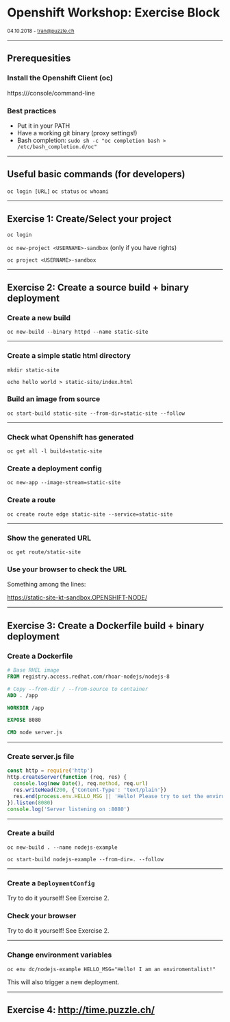 # Openshift Workshop: Exercise Block

<small>04.10.2018 - tran@puzzle.ch</small>

<!-- .slide: class="master01" -->

---

## Prerequesities

### Install the Openshift Client (oc)

https://<OPENSHIFT-NODE>/console/command-line

### Best practices

* Put it in your PATH
* Have a working git binary (proxy settings!)
* Bash completion: `sudo sh -c "oc completion bash > /etc/bash_completion.d/oc"`

---

## Useful basic commands (for developers)

`oc login [URL]`
`oc status`
`oc whoami`

---

## Exercise 1: Create/Select your project

`oc login`

`oc new-project <USERNAME>-sandbox` (only if you have rights)

`oc project <USERNAME>-sandbox`

---

## Exercise 2: Create a source build + binary deployment

### Create a new build

`oc new-build --binary httpd --name static-site`

----

### Create a simple static html directory

`mkdir static-site`

`echo hello world > static-site/index.html`

### Build an image from source

`oc start-build static-site --from-dir=static-site --follow`

----

### Check what Openshift has generated

`oc get all -l build=static-site`

### Create a deployment config

`oc new-app --image-stream=static-site`

### Create a route

`oc create route edge static-site --service=static-site`

----

### Show the generated URL

`oc get route/static-site`

### Use your browser to check the URL

Something among the lines:

https://static-site-kt-sandbox.OPENSHIFT-NODE/

---

## Exercise 3: Create a Dockerfile build + binary deployment

### Create a Dockerfile

```Dockerfile
# Base RHEL image
FROM registry.access.redhat.com/rhoar-nodejs/nodejs-8

# Copy --from-dir / --from-source to container
ADD . /app

WORKDIR /app

EXPOSE 8080

CMD node server.js
```

----

### Create server.js file

```javascript
const http = require('http')
http.createServer(function (req, res) {
  console.log(new Date(), req.method, req.url)
  res.writeHead(200, {'Content-Type': 'text/plain'})
  res.end(process.env.HELLO_MSG || 'Hello! Please try to set the environment variable: HELLO_MSG!')
}).listen(8080)
console.log('Server listening on :8080')
```

----

### Create a build

`oc new-build . --name nodejs-example`

`oc start-build nodejs-example --from-dir=. --follow`

----

### Create a `DeploymentConfig`

Try to do it yourself! See Exercise 2.

### Check your browser

Try to do it yourself! See Exercise 2.

----

### Change environment variables

`oc env dc/nodejs-example HELLO_MSG="Hello! I am an enviromentalist!"`

This will also trigger a new deployment.

---

## Exercise 4: http://time.puzzle.ch/